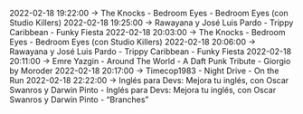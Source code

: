 2022-02-18 19:22:00 -> The Knocks - Bedroom Eyes - Bedroom Eyes (con Studio Killers)
2022-02-18 19:25:00 -> Rawayana y José Luis Pardo - Trippy Caribbean - Funky Fiesta
2022-02-18 20:03:00 -> The Knocks - Bedroom Eyes - Bedroom Eyes (con Studio Killers)
2022-02-18 20:06:00 -> Rawayana y José Luis Pardo - Trippy Caribbean - Funky Fiesta
2022-02-18 20:11:00 -> Emre Yazgin - Around The World - A Daft Punk Tribute - Giorgio by Moroder
2022-02-18 20:17:00 -> Timecop1983 - Night Drive - On the Run
2022-02-18 22:22:00 -> Inglés para Devs: Mejora tu inglés, con Oscar Swanros y Darwin Pinto - Inglés para Devs: Mejora tu inglés, con Oscar Swanros y Darwin Pinto - “Branches”
